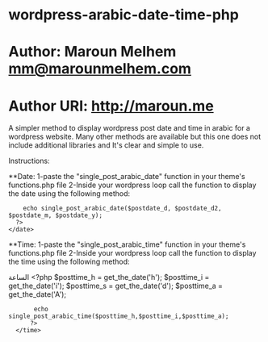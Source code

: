 # wordpress-arabic-date-time-php
# Author: Maroun Melhem <mm@marounmelhem.com>
# Author URI: http://maroun.me

A simpler method to display wordpress post date and time in arabic for a wordpress website.
Many other methods are available but this one does not include additional libraries and It's clear and simple to use.

Instructions:

**Date:
   1-paste the "single_post_arabic_date" function in your theme's functions.php file
   2-Inside your wordpress loop call the function to display the date using the following method:
   
   <date>
      <?php
        $postdate_d = get_the_date('d');
        $postdate_d2 = get_the_date('D');
        $postdate_m = get_the_date('M');
        $postdate_y = get_the_date('Y');

        echo single_post_arabic_date($postdate_d, $postdate_d2, $postdate_m, $postdate_y);
      ?>
    </date>
    
    
  **Time:
   1-paste the "single_post_arabic_time" function in your theme's functions.php file
   2-Inside your wordpress loop call the function to display the time using the following method:
   
   <span>الساعة </span>
     <time>
         <?php
           $posttime_h = get_the_date('h');
           $posttime_i = get_the_date('i');
           $posttime_s = get_the_date('d');
           $posttime_a = get_the_date('A');
           
           echo single_post_arabic_time($posttime_h,$posttime_i,$posttime_a);
          ?>
      </time>

